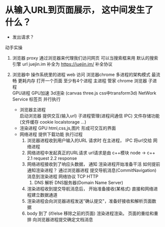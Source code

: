 # 从输入URL到页面展示， 这中间发生了什么？

- 发出请求？

动手实操
1. 浏览器  proxy  通过浏览器来代理我们访问网页
    可以当搜索框来用   默认的搜索引擎
    url
    juejin.im   补全为 https://juejin.im/  补全协议
2. 浏览器中  操作系统里的进程
    web  访问  浏览器chrome  多进程的架构模式  最流畅 更耗内存
    打开一个页面 至少有4个进程
    主进程  管家 chrome 浏览器
    子进程  
        GPU进程  GPU加速   3d渲染 (canvas three.js  css中transform3d)
        NetWork Service
        标签页
    并行执行

    - 浏览器主进程   
        启动浏览器  提供交互(输入url)  子进程管理(进程间通信 IPC)
        文件存储功能(文件缓存 cookie localstorage ...)
    - 渲染进程 GPU    html,css,js,图片  形成可交互的界面
    - 网络进程 提供下载功能
    执行过程 
      1. 浏览器进程收到用户输入的URL   请求时  在主进程， IPC 将url交给  网络进程 
      2. 网络进程中发起真正的URL请求  url请求是由 c++模块 node -> c++
        2.1 request
        2.2 response
      3. 网络进程接收到了响应头数据， 通知 渲染进程开始准备干活
        如何提前通知渲染进程？
            通过浏览器进程 提交导航消息(CommitNavigation)  消息到渲染进程
            网络协议 TCP  HTTP
          1. DNS  解析 DNS服务器(Domain Name Server)
      4. 渲染进程收到提交导航消息后， 开始准备接收(某格式)  直接和网络进程建立数据通道
      5. 渲染进程会向浏览器进程发送"确认提交"，准备好接收和解析页面数据
      6. body 到了 (if/else 移除之前的页面) 渲染进程渲染。 页面的重绘和重排   向浏览器进程提交确定文档消息

